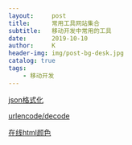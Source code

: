 ```yaml
---
layout:     post
title:      常用工具网站集合
subtitle:   移动开发中常用的工具
date:       2019-10-10
author:     K
header-img: img/post-bg-desk.jpg
catalog: true
tags:
    - 移动开发
---
```


[json格式化](https://tool.oschina.net/codeformat/json "json格式化")

[urlencode/decode](https://tool.chinaz.com/tools/urlencode.aspx "url编解码")

[在线html颜色](http://www.atool9.com/colorpicker.php "在线选色")


